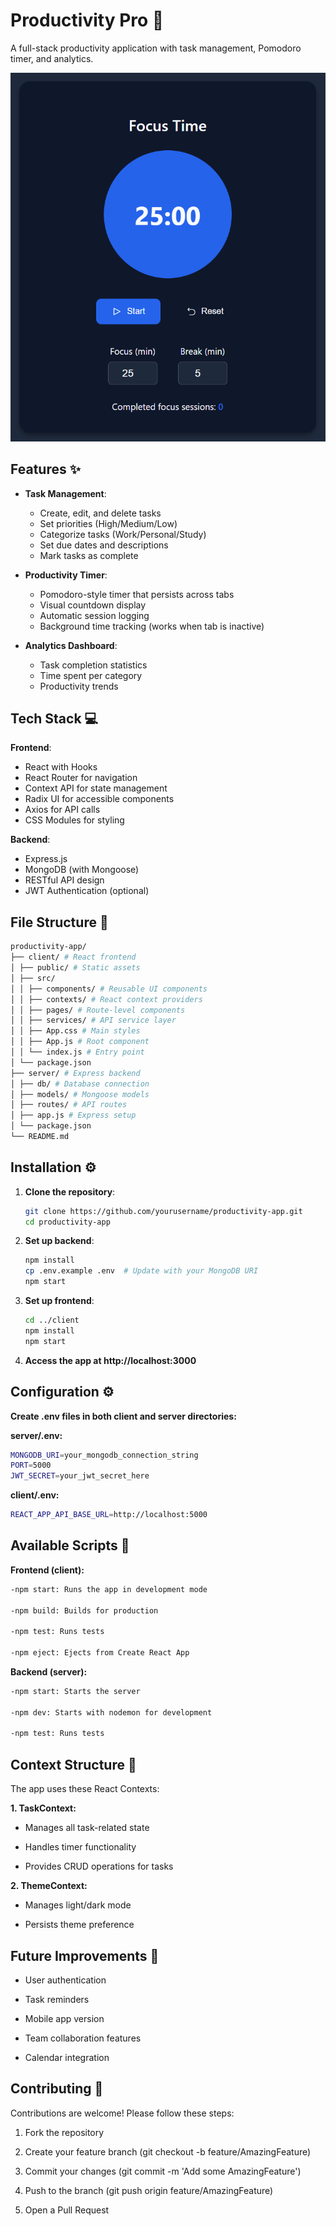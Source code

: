 # Productivity Pro 🚀

A full-stack productivity application with task management, Pomodoro timer, and analytics.

![App Screenshot](focus.png)

## Features ✨

- **Task Management**:
  - Create, edit, and delete tasks
  - Set priorities (High/Medium/Low)
  - Categorize tasks (Work/Personal/Study)
  - Set due dates and descriptions
  - Mark tasks as complete

- **Productivity Timer**:
  - Pomodoro-style timer that persists across tabs
  - Visual countdown display
  - Automatic session logging
  - Background time tracking (works when tab is inactive)

- **Analytics Dashboard**:
  - Task completion statistics
  - Time spent per category
  - Productivity trends

## Tech Stack 💻

**Frontend**:
- React with Hooks
- React Router for navigation
- Context API for state management
- Radix UI for accessible components
- Axios for API calls
- CSS Modules for styling

**Backend**:
- Express.js
- MongoDB (with Mongoose)
- RESTful API design
- JWT Authentication (optional)

## File Structure 📁
```bash
productivity-app/
├── client/ # React frontend
│ ├── public/ # Static assets
│ ├── src/
│ │ ├── components/ # Reusable UI components
│ │ ├── contexts/ # React context providers
│ │ ├── pages/ # Route-level components
│ │ ├── services/ # API service layer
│ │ ├── App.css # Main styles
│ │ ├── App.js # Root component
│ │ └── index.js # Entry point
│ └── package.json
├── server/ # Express backend
│ ├── db/ # Database connection
│ ├── models/ # Mongoose models
│ ├── routes/ # API routes
│ ├── app.js # Express setup
│ └── package.json
└── README.md

  ```
## Installation ⚙️

1. **Clone the repository**:
   ```bash
   git clone https://github.com/yourusername/productivity-app.git
   cd productivity-app
   ```
2. **Set up backend**:
     ```bash 
    npm install
    cp .env.example .env  # Update with your MongoDB URI
    npm start
    ```
3. **Set up frontend**:
     ```bash
     cd ../client
    npm install
    npm start
    ```
4. **Access the app at http://localhost:3000**

## Configuration ⚙️

**Create .env files in both client and server directories:**

**server/.env:**
  ```bash
  MONGODB_URI=your_mongodb_connection_string
  PORT=5000
  JWT_SECRET=your_jwt_secret_here
  ```
**client/.env:**
  ```bash
  REACT_APP_API_BASE_URL=http://localhost:5000
 ```

## Available Scripts 📜

**Frontend (client):**
  ```bash
-npm start: Runs the app in development mode

-npm build: Builds for production

-npm test: Runs tests

-npm eject: Ejects from Create React App
 ```
**Backend (server):**

  ```bash
-npm start: Starts the server

-npm dev: Starts with nodemon for development

-npm test: Runs tests
```

## Context Structure 🧠
The app uses these React Contexts:

**1. TaskContext:**

   - Manages all task-related state

   - Handles timer functionality

   - Provides CRUD operations for tasks

**2. ThemeContext:**

   - Manages light/dark mode

   - Persists theme preference


## Future Improvements 🔮

- User authentication

- Task reminders

- Mobile app version

- Team collaboration features

- Calendar integration

## Contributing 🤝

Contributions are welcome! Please follow these steps:

1. Fork the repository

2. Create your feature branch (git checkout -b feature/AmazingFeature)

3. Commit your changes (git commit -m 'Add some AmazingFeature')

4. Push to the branch (git push origin feature/AmazingFeature)

5. Open a Pull Request
